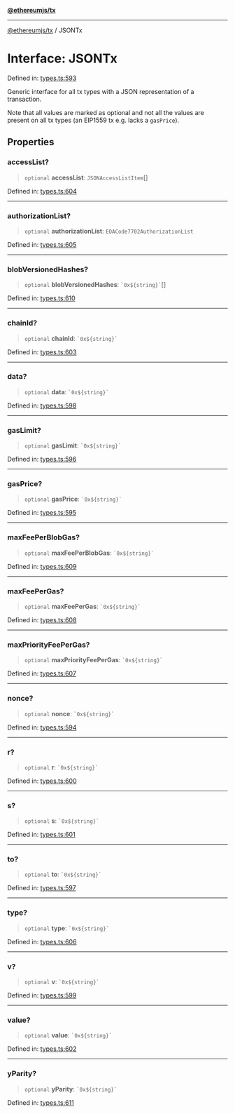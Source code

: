 [**@ethereumjs/tx**](../README.md)

***

[@ethereumjs/tx](../README.md) / JSONTx

# Interface: JSONTx

Defined in: [types.ts:593](https://github.com/ethereumjs/ethereumjs-monorepo/blob/master/packages/tx/src/types.ts#L593)

Generic interface for all tx types with a
JSON representation of a transaction.

Note that all values are marked as optional
and not all the values are present on all tx types
(an EIP1559 tx e.g. lacks a `gasPrice`).

## Properties

### accessList?

> `optional` **accessList**: `JSONAccessListItem`[]

Defined in: [types.ts:604](https://github.com/ethereumjs/ethereumjs-monorepo/blob/master/packages/tx/src/types.ts#L604)

***

### authorizationList?

> `optional` **authorizationList**: `EOACode7702AuthorizationList`

Defined in: [types.ts:605](https://github.com/ethereumjs/ethereumjs-monorepo/blob/master/packages/tx/src/types.ts#L605)

***

### blobVersionedHashes?

> `optional` **blobVersionedHashes**: `` `0x${string}` ``[]

Defined in: [types.ts:610](https://github.com/ethereumjs/ethereumjs-monorepo/blob/master/packages/tx/src/types.ts#L610)

***

### chainId?

> `optional` **chainId**: `` `0x${string}` ``

Defined in: [types.ts:603](https://github.com/ethereumjs/ethereumjs-monorepo/blob/master/packages/tx/src/types.ts#L603)

***

### data?

> `optional` **data**: `` `0x${string}` ``

Defined in: [types.ts:598](https://github.com/ethereumjs/ethereumjs-monorepo/blob/master/packages/tx/src/types.ts#L598)

***

### gasLimit?

> `optional` **gasLimit**: `` `0x${string}` ``

Defined in: [types.ts:596](https://github.com/ethereumjs/ethereumjs-monorepo/blob/master/packages/tx/src/types.ts#L596)

***

### gasPrice?

> `optional` **gasPrice**: `` `0x${string}` ``

Defined in: [types.ts:595](https://github.com/ethereumjs/ethereumjs-monorepo/blob/master/packages/tx/src/types.ts#L595)

***

### maxFeePerBlobGas?

> `optional` **maxFeePerBlobGas**: `` `0x${string}` ``

Defined in: [types.ts:609](https://github.com/ethereumjs/ethereumjs-monorepo/blob/master/packages/tx/src/types.ts#L609)

***

### maxFeePerGas?

> `optional` **maxFeePerGas**: `` `0x${string}` ``

Defined in: [types.ts:608](https://github.com/ethereumjs/ethereumjs-monorepo/blob/master/packages/tx/src/types.ts#L608)

***

### maxPriorityFeePerGas?

> `optional` **maxPriorityFeePerGas**: `` `0x${string}` ``

Defined in: [types.ts:607](https://github.com/ethereumjs/ethereumjs-monorepo/blob/master/packages/tx/src/types.ts#L607)

***

### nonce?

> `optional` **nonce**: `` `0x${string}` ``

Defined in: [types.ts:594](https://github.com/ethereumjs/ethereumjs-monorepo/blob/master/packages/tx/src/types.ts#L594)

***

### r?

> `optional` **r**: `` `0x${string}` ``

Defined in: [types.ts:600](https://github.com/ethereumjs/ethereumjs-monorepo/blob/master/packages/tx/src/types.ts#L600)

***

### s?

> `optional` **s**: `` `0x${string}` ``

Defined in: [types.ts:601](https://github.com/ethereumjs/ethereumjs-monorepo/blob/master/packages/tx/src/types.ts#L601)

***

### to?

> `optional` **to**: `` `0x${string}` ``

Defined in: [types.ts:597](https://github.com/ethereumjs/ethereumjs-monorepo/blob/master/packages/tx/src/types.ts#L597)

***

### type?

> `optional` **type**: `` `0x${string}` ``

Defined in: [types.ts:606](https://github.com/ethereumjs/ethereumjs-monorepo/blob/master/packages/tx/src/types.ts#L606)

***

### v?

> `optional` **v**: `` `0x${string}` ``

Defined in: [types.ts:599](https://github.com/ethereumjs/ethereumjs-monorepo/blob/master/packages/tx/src/types.ts#L599)

***

### value?

> `optional` **value**: `` `0x${string}` ``

Defined in: [types.ts:602](https://github.com/ethereumjs/ethereumjs-monorepo/blob/master/packages/tx/src/types.ts#L602)

***

### yParity?

> `optional` **yParity**: `` `0x${string}` ``

Defined in: [types.ts:611](https://github.com/ethereumjs/ethereumjs-monorepo/blob/master/packages/tx/src/types.ts#L611)
